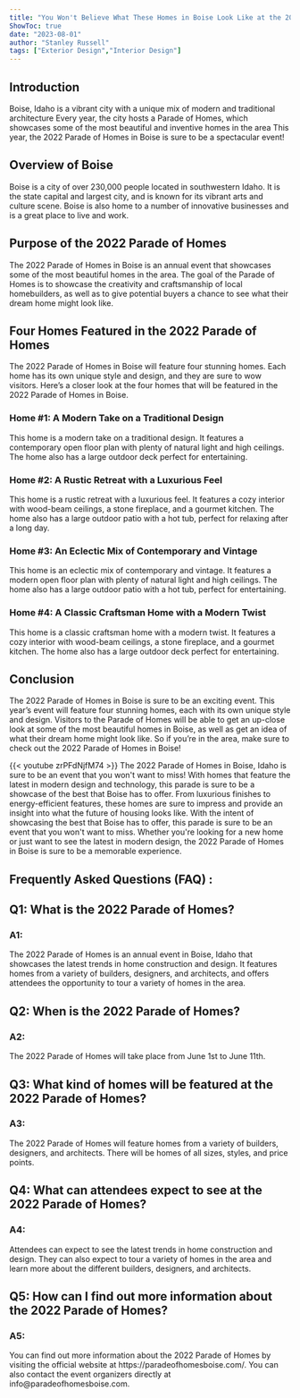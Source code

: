 ```yaml
---
title: "You Won't Believe What These Homes in Boise Look Like at the 2022 Parade of Homes!"
ShowToc: true 
date: "2023-08-01"
author: "Stanley Russell" 
tags: ["Exterior Design","Interior Design"]
---
```

## Introduction

Boise, Idaho is a vibrant city with a unique mix of modern and traditional architecture Every year, the city hosts a Parade of Homes, which showcases some of the most beautiful and inventive homes in the area This year, the 2022 Parade of Homes in Boise is sure to be a spectacular event!

## Overview of Boise

Boise is a city of over 230,000 people located in southwestern Idaho. It is the state capital and largest city, and is known for its vibrant arts and culture scene. Boise is also home to a number of innovative businesses and is a great place to live and work.

## Purpose of the 2022 Parade of Homes

The 2022 Parade of Homes in Boise is an annual event that showcases some of the most beautiful homes in the area. The goal of the Parade of Homes is to showcase the creativity and craftsmanship of local homebuilders, as well as to give potential buyers a chance to see what their dream home might look like.

## Four Homes Featured in the 2022 Parade of Homes

The 2022 Parade of Homes in Boise will feature four stunning homes. Each home has its own unique style and design, and they are sure to wow visitors. Here’s a closer look at the four homes that will be featured in the 2022 Parade of Homes in Boise.

### Home #1: A Modern Take on a Traditional Design

This home is a modern take on a traditional design. It features a contemporary open floor plan with plenty of natural light and high ceilings. The home also has a large outdoor deck perfect for entertaining.

### Home #2: A Rustic Retreat with a Luxurious Feel

This home is a rustic retreat with a luxurious feel. It features a cozy interior with wood-beam ceilings, a stone fireplace, and a gourmet kitchen. The home also has a large outdoor patio with a hot tub, perfect for relaxing after a long day.

### Home #3: An Eclectic Mix of Contemporary and Vintage

This home is an eclectic mix of contemporary and vintage. It features a modern open floor plan with plenty of natural light and high ceilings. The home also has a large outdoor patio with a hot tub, perfect for entertaining.

### Home #4: A Classic Craftsman Home with a Modern Twist

This home is a classic craftsman home with a modern twist. It features a cozy interior with wood-beam ceilings, a stone fireplace, and a gourmet kitchen. The home also has a large outdoor deck perfect for entertaining.

## Conclusion

The 2022 Parade of Homes in Boise is sure to be an exciting event. This year’s event will feature four stunning homes, each with its own unique style and design. Visitors to the Parade of Homes will be able to get an up-close look at some of the most beautiful homes in Boise, as well as get an idea of what their dream home might look like. So if you’re in the area, make sure to check out the 2022 Parade of Homes in Boise!

{{< youtube zrPFdNjfM74 >}} 
The 2022 Parade of Homes in Boise, Idaho is sure to be an event that you won't want to miss! With homes that feature the latest in modern design and technology, this parade is sure to be a showcase of the best that Boise has to offer. From luxurious finishes to energy-efficient features, these homes are sure to impress and provide an insight into what the future of housing looks like. With the intent of showcasing the best that Boise has to offer, this parade is sure to be an event that you won't want to miss. Whether you're looking for a new home or just want to see the latest in modern design, the 2022 Parade of Homes in Boise is sure to be a memorable experience.

## Frequently Asked Questions (FAQ) :
<h2>Q1: What is the 2022 Parade of Homes?</h2>

<h3>A1:</h3> The 2022 Parade of Homes is an annual event in Boise, Idaho that showcases the latest trends in home construction and design. It features homes from a variety of builders, designers, and architects, and offers attendees the opportunity to tour a variety of homes in the area. 

<h2>Q2: When is the 2022 Parade of Homes?</h2>

<h3>A2:</h3> The 2022 Parade of Homes will take place from June 1st to June 11th. 

<h2>Q3: What kind of homes will be featured at the 2022 Parade of Homes?</h2>

<h3>A3:</h3> The 2022 Parade of Homes will feature homes from a variety of builders, designers, and architects. There will be homes of all sizes, styles, and price points. 

<h2>Q4: What can attendees expect to see at the 2022 Parade of Homes?</h2>

<h3>A4:</h3> Attendees can expect to see the latest trends in home construction and design. They can also expect to tour a variety of homes in the area and learn more about the different builders, designers, and architects. 

<h2>Q5: How can I find out more information about the 2022 Parade of Homes?</h2>

<h3>A5:</h3> You can find out more information about the 2022 Parade of Homes by visiting the official website at https://paradeofhomesboise.com/. You can also contact the event organizers directly at info@paradeofhomesboise.com.



